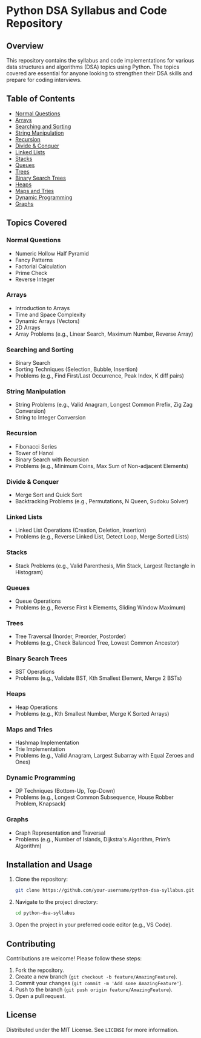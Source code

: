 # Python DSA Syllabus and Code Repository

## Overview

This repository contains the syllabus and code implementations for various data structures and algorithms (DSA) topics using Python. The topics covered are essential for anyone looking to strengthen their DSA skills and prepare for coding interviews.

## Table of Contents

- [Normal Questions](#normal-questions)
- [Arrays](#arrays)
- [Searching and Sorting](#searching-and-sorting)
- [String Manipulation](#string-manipulation)
- [Recursion](#recursion)
- [Divide & Conquer](#divide--conquer)
- [Linked Lists](#linked-lists)
- [Stacks](#stacks)
- [Queues](#queues)
- [Trees](#trees)
- [Binary Search Trees](#binary-search-trees)
- [Heaps](#heaps)
- [Maps and Tries](#maps-and-tries)
- [Dynamic Programming](#dynamic-programming)
- [Graphs](#graphs)

## Topics Covered

### Normal Questions
- Numeric Hollow Half Pyramid
- Fancy Patterns
- Factorial Calculation
- Prime Check
- Reverse Integer

### Arrays
- Introduction to Arrays
- Time and Space Complexity
- Dynamic Arrays (Vectors)
- 2D Arrays
- Array Problems (e.g., Linear Search, Maximum Number, Reverse Array)

### Searching and Sorting
- Binary Search
- Sorting Techniques (Selection, Bubble, Insertion)
- Problems (e.g., Find First/Last Occurrence, Peak Index, K diff pairs)

### String Manipulation
- String Problems (e.g., Valid Anagram, Longest Common Prefix, Zig Zag Conversion)
- String to Integer Conversion

### Recursion
- Fibonacci Series
- Tower of Hanoi
- Binary Search with Recursion
- Problems (e.g., Minimum Coins, Max Sum of Non-adjacent Elements)

### Divide & Conquer
- Merge Sort and Quick Sort
- Backtracking Problems (e.g., Permutations, N Queen, Sudoku Solver)

### Linked Lists
- Linked List Operations (Creation, Deletion, Insertion)
- Problems (e.g., Reverse Linked List, Detect Loop, Merge Sorted Lists)

### Stacks
- Stack Problems (e.g., Valid Parenthesis, Min Stack, Largest Rectangle in Histogram)

### Queues
- Queue Operations
- Problems (e.g., Reverse First k Elements, Sliding Window Maximum)

### Trees
- Tree Traversal (Inorder, Preorder, Postorder)
- Problems (e.g., Check Balanced Tree, Lowest Common Ancestor)

### Binary Search Trees
- BST Operations
- Problems (e.g., Validate BST, Kth Smallest Element, Merge 2 BSTs)

### Heaps
- Heap Operations
- Problems (e.g., Kth Smallest Number, Merge K Sorted Arrays)

### Maps and Tries
- Hashmap Implementation
- Trie Implementation
- Problems (e.g., Valid Anagram, Largest Subarray with Equal Zeroes and Ones)

### Dynamic Programming
- DP Techniques (Bottom-Up, Top-Down)
- Problems (e.g., Longest Common Subsequence, House Robber Problem, Knapsack)

### Graphs
- Graph Representation and Traversal
- Problems (e.g., Number of Islands, Dijkstra's Algorithm, Prim’s Algorithm)

## Installation and Usage

1. Clone the repository:
   ```sh
   git clone https://github.com/your-username/python-dsa-syllabus.git
   ```
2. Navigate to the project directory:
   ```sh
   cd python-dsa-syllabus
   ```
3. Open the project in your preferred code editor (e.g., VS Code).

## Contributing

Contributions are welcome! Please follow these steps:
1. Fork the repository.
2. Create a new branch (`git checkout -b feature/AmazingFeature`).
3. Commit your changes (`git commit -m 'Add some AmazingFeature'`).
4. Push to the branch (`git push origin feature/AmazingFeature`).
5. Open a pull request.

## License

Distributed under the MIT License. See `LICENSE` for more information.
